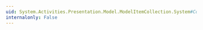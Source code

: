 ```yaml
---
uid: System.Activities.Presentation.Model.ModelItemCollection.System#Collections#IEnumerable#GetEnumerator
internalonly: False
---
```

